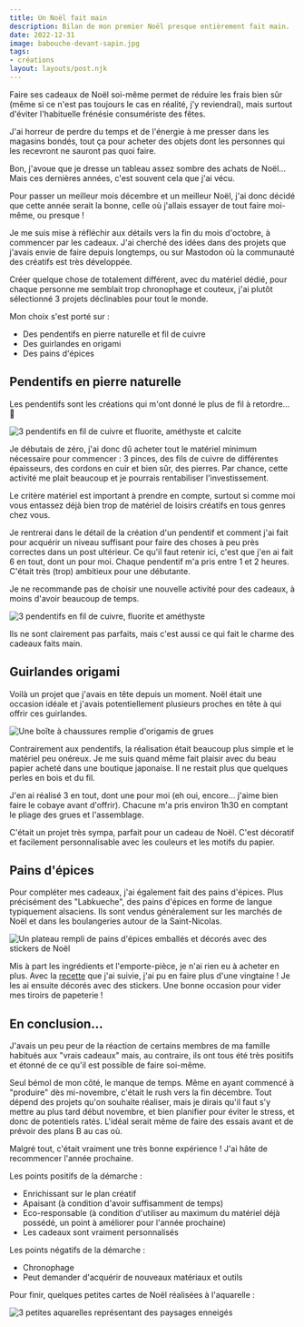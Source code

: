 ```yaml
---
title: Un Noël fait main
description: Bilan de mon premier Noël presque entièrement fait main.
date: 2022-12-31
image: babouche-devant-sapin.jpg
tags:
- créations
layout: layouts/post.njk
---
```


Faire ses cadeaux de Noël soi-même permet de réduire les frais bien sûr (même si ce n'est pas toujours le cas en réalité, j'y reviendrai), mais surtout d'éviter l'habituelle frénésie consumériste des fêtes.

J'ai horreur de perdre du temps et de l'énergie à me presser dans les magasins bondés, tout ça pour acheter des objets dont les personnes qui les recevront ne sauront pas quoi faire.

Bon, j'avoue que je dresse un tableau assez sombre des achats de Noël... Mais ces dernières années, c'est souvent cela que j'ai vécu.

Pour passer un meilleur mois décembre et un meilleur Noël, j'ai donc décidé que cette année serait la bonne, celle où j'allais essayer de tout faire moi-même, ou presque !

Je me suis mise à réfléchir aux détails vers la fin du mois d'octobre, à commencer par les cadeaux.
J'ai cherché des idées dans des projets que j'avais envie de faire depuis longtemps, ou sur Mastodon où la communauté des créatifs est très développée.

Créer quelque chose de totalement différent, avec du matériel dédié, pour chaque personne me semblait trop chronophage et couteux, j'ai plutôt sélectionné 3 projets déclinables pour tout le monde.

Mon choix s'est porté sur :

- Des pendentifs en pierre naturelle et fil de cuivre
- Des guirlandes en origami
- Des pains d'épices

## Pendentifs en pierre naturelle

Les pendentifs sont les créations qui m'ont donné le plus de fil à retordre... 🥁

![3 pendentifs en fil de cuivre et fluorite, améthyste et calcite](/img/pendentifs-1.jpg)

Je débutais de zéro, j'ai donc dû acheter tout le matériel minimum nécessaire pour commencer : 3 pinces, des fils de cuivre de différentes épaisseurs, des cordons en cuir et bien sûr, des pierres.
Par chance, cette activité me plait beaucoup et je pourrais rentabiliser l'investissement.

Le critère matériel est important à prendre en compte, surtout si comme moi vous entassez déjà bien trop de matériel de loisirs créatifs en tous genres chez vous.

Je rentrerai dans le détail de la création d'un pendentif et comment j'ai fait pour acquérir un niveau suffisant pour faire des choses à peu près correctes dans un post ultérieur.
Ce qu'il faut retenir ici, c'est que j'en ai fait 6 en tout, dont un pour moi. Chaque pendentif m'a pris entre 1 et 2 heures.
C'était très (trop) ambitieux pour une débutante.

Je ne recommande pas de choisir une nouvelle activité pour des cadeaux, à moins d'avoir beaucoup de temps.

![3 pendentifs en fil de cuivre, fluorite et améthyste](/img/pendentifs-2.jpg)

Ils ne sont clairement pas parfaits, mais c'est aussi ce qui fait le charme des cadeaux faits main.

## Guirlandes origami

Voilà un projet que j'avais en tête depuis un moment. Noël était une occasion idéale et j'avais potentiellement plusieurs proches en tête à qui offrir ces guirlandes.

![Une boîte à chaussures remplie d'origamis de grues](/img/grues.jpg)

Contrairement aux pendentifs, la réalisation était beaucoup plus simple et le matériel peu onéreux. Je me suis quand même fait plaisir avec du beau papier acheté dans une boutique japonaise.
Il ne restait plus que quelques perles en bois et du fil.

J'en ai réalisé 3 en tout, dont une pour moi (eh oui, encore... j'aime bien faire le cobaye avant d'offrir). Chacune m'a pris environ 1h30 en comptant le pliage des grues et l'assemblage.

C'était un projet très sympa, parfait pour un cadeau de Noël. C'est décoratif et facilement personnalisable avec les couleurs et les motifs du papier.

## Pains d'épices

Pour compléter mes cadeaux, j'ai également fait des pains d'épices. Plus précisément des "Labkueche", des pains d'épices en forme de langue typiquement alsaciens.
Ils sont vendus généralement sur les marchés de Noël et dans les boulangeries autour de la Saint-Nicolas.

![Un plateau rempli de pains d'épices emballés et décorés avec des stickers de Noël](/img/pains-depices.jpg)

Mis à part les ingrédients et l'emporte-pièce, je n'ai rien eu à acheter en plus.
Avec la [recette](https://www.bredele.fr/pains-d-epices-labkueche) que j'ai suivie, j'ai pu en faire plus d'une vingtaine !
Je les ai ensuite décorés avec des stickers. Une bonne occasion pour vider mes tiroirs de papeterie !

## En conclusion...

J'avais un peu peur de la réaction de certains membres de ma famille habitués aux "vrais cadeaux" mais, au contraire, ils ont tous été très positifs et étonné de ce qu'il est possible de faire soi-même.

Seul bémol de mon côté, le manque de temps. Même en ayant commencé à "produire" dès mi-novembre, c'était le rush vers la fin décembre.
Tout dépend des projets qu'on souhaite réaliser, mais je dirais qu'il faut s'y mettre au plus tard début novembre, et bien planifier pour éviter le stress, et donc de potentiels ratés.
L'idéal serait même de faire des essais avant et de prévoir des plans B au cas où.

Malgré tout, c'était vraiment une très bonne expérience ! J'ai hâte de recommencer l'année prochaine.

Les points positifs de la démarche :

- Enrichissant sur le plan créatif
- Apaisant (à condition d'avoir suffisamment de temps)
- Eco-responsable (à condition d'utiliser au maximum du matériel déjà possédé, un point à améliorer pour l'année prochaine)
- Les cadeaux sont vraiment personnalisés

Les points négatifs de la démarche :

- Chronophage
- Peut demander d'acquérir de nouveaux matériaux et outils

Pour finir, quelques petites cartes de Noël réalisées à l'aquarelle :

![3 petites aquarelles représentant des paysages enneigés](/img/aquarelles-noel.jpg)
